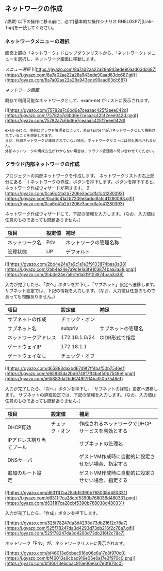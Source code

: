 ## ネットワークの作成

*(重要)* 以下の操作に移る前に、必ず[基本的な操作シナリオ RHELOSP7][Link-Top]を一読してください。 

### ネットワークメニューの選択

画面上部の「ネットワーク」ドロップダウンリストから、「ネットワーク」メニューを選択し、ネットワーク画面に移動します。

*メニュー選択*
[![https://gyazo.com/8a7a02aa22a28a943ede90aad63dc687](https://i.gyazo.com/8a7a02aa22a28a943ede90aad63dc687.gif)](https://gyazo.com/8a7a02aa22a28a943ede90aad63dc687)

*ネットワーク画面*

既存で利用可能なネットワークとして、exam-net がリストに表示されます。

[![https://gyazo.com/75782a7c6bd6e7ceaaac425f2eee042d](https://i.gyazo.com/75782a7c6bd6e7ceaaac425f2eee042d.png)](https://gyazo.com/75782a7c6bd6e7ceaaac425f2eee042d)

```
exam-netは、事前にクラウド管理者によって、外部(External)ネットワークとして構築されていることを想定してます。
まだ、外部ネットワークが構成されていない場合、ネットワークリストには何も表示されません。
外部ネットワークの構成方法がわからない場合は、クラウド管理者へ問い合わせてください。
```

### クラウド内部ネットワークの作成

プロジェクトの内部ネットワークを作成します。
ネットワークリストの右上部分にある「＋ネットワークの作成」ボタンを押下します。ボタンを押下すると、ネットワーク作成ウィザードが開きます。
[![https://gyazo.com/0ca6c41a2b7206e3adcdfafc41280093](https://i.gyazo.com/0ca6c41a2b7206e3adcdfafc41280093.gif)](https://gyazo.com/0ca6c41a2b7206e3adcdfafc41280093)


ネットワーク作成ウィザードにて、下記の情報を入力します。（なお、入力値は任意のものであっても問題ありません。）

| 項目 | 設定値 | 補足 |
|:-----------|:------------|:------------|
| ネットワーク名  | Priv | ネットワークの管理名称     |
| 管理状態  | UP | デフォルト  |

[![https://gyazo.com/2bb4e24e7a9c1e1a3f9103874baa3a38](https://i.gyazo.com/2bb4e24e7a9c1e1a3f9103874baa3a38.png)](https://gyazo.com/2bb4e24e7a9c1e1a3f9103874baa3a38)


入力が完了したら、「次へ」ボタンを押下し、「サブネット」設定へ遷移します。
サブネット設定では、下記の情報を入力します。（なお、入力値は任意のものであっても問題ありません。）

| 項目 | 設定値 | 補足 |
|:-----------|:------------|:------------|
| サブネットの作成  | チェック・オン |     |
| サブネット名  | subpriv | サブネットの管理名  |
| ネットワークアドレス  | 172.18.1.0/24 | CIDR形式で指定  |
| ゲートウェイIP  | 172.18.1.1 |   |
| ゲートウェイなし  | チェック・オフ |   |

[![https://gyazo.com/d65883da2bd6749f7ff4baf50b7546ef](https://i.gyazo.com/d65883da2bd6749f7ff4baf50b7546ef.png)](https://gyazo.com/d65883da2bd6749f7ff4baf50b7546ef)

入力が完了したら、「次へ」ボタンを押下し、「サブネットの詳細」設定へ遷移します。
サブネットの詳細設定では、下記の情報を入力します。（なお、入力値は任意のものであっても問題ありません。）

| 項目 | 設定値 | 補足 |
|:-----------|:------------|:------------|
| DHCP有効  | チェック・オン | 作成されるネットワークでDHCPサービスを有効とする    |
| IPアドレス割り当てプール  |  | サブネットの管理名  |
| DNSサーバ  |  | ゲストVM作成時に自動的に設定させたい場合、指定する  |
| 追加のルート設定  |  |ゲストVM作成時に自動的に設定させたい場合、指定する |

[![https://gyazo.com/d6311f7ca28cbf5390b768038d480331](https://i.gyazo.com/d6311f7ca28cbf5390b768038d480331.png)](https://gyazo.com/d6311f7ca28cbf5390b768038d480331)



入力が完了したら、「作成」ボタンを押下します。

[![https://gyazo.com/525f78247da3d4293d73db216f2c78a7](https://i.gyazo.com/525f78247da3d4293d73db216f2c78a7.gif)](https://gyazo.com/525f78247da3d4293d73db216f2c78a7)


ネットワーク「Priv」が、ネットワークリストに表示されます。

[![https://gyazo.com/bf46013e6cbac916e06e6a17e3f970c0](https://i.gyazo.com/bf46013e6cbac916e06e6a17e3f970c0.png)](https://gyazo.com/bf46013e6cbac916e06e6a17e3f970c0)


